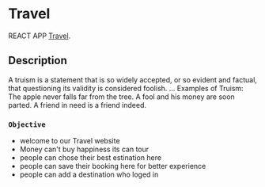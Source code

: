 # Travel

REACT APP [Travel]().

## Description

A truism is a statement that is so widely accepted, or so evident and factual, that questioning its validity is considered foolish. ... Examples of Truism: The apple never falls far from the tree. A fool and his money are soon parted. A friend in need is a friend indeed.

### `Objective`

-   welcome to our Travel website
-   Money can't buy happiness its can tour
-   people can chose their best estination here
-   people can save their booking here for better experience
-   people can add a destination who loged in
